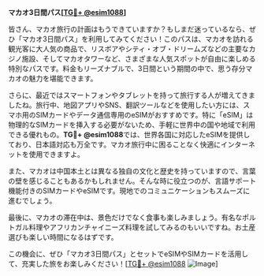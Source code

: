 **マカオ3日間パス[[TG💪+ @esim1088](https://t.me/s/esim1088)]**

皆さん、マカオ旅行の計画はもうできていますか？もしまだ迷っているなら、ぜひ「マカオ3日間パス」を利用してみてください！このパスは、マカオを訪れる観光客に大人気の商品で、リスボアやシティ・オブ・ドリームズなどの主要なカジノ施設、そしてマカオタワーなど、さまざまな人気スポットが自由に楽しめる特別なパスです。料金もリーズナブルで、3日間という期間の中で、思う存分マカオの魅力を堪能できます。

さらに、最近ではスマートフォンやタブレットを持って旅行する人が増えてきましたね。旅行中、地図アプリやSNS、翻訳ツールなどを使用したい方には、スマホ用のSIMカードやデータ通信専用のeSIMがおすすめです。特に「eSIM」は物理的なSIMカードを挿入する必要がないため、手軽に世界中の国や地域で利用できる優れもの。**TG💪+ @esim1088**では、世界各国に対応したeSIMを提供しており、日本語対応も万全です。マカオ旅行中に困ることなく快適にインターネットを使用できますよ。

また、マカオは中国本土とは異なる独自の文化と歴史を持っていますので、言葉の壁を感じることもあるかもしれません。そんな時に役立つのが、言語サポート機能付きのSIMカードやeSIMです。現地でのコミュニケーションもスムーズに進むでしょう。

最後に、マカオの滞在中は、景色だけでなく食事も楽しみましょう。有名なポルトガル料理やアフリカンチャイニーズ料理を試してみるのもいいですね。お土産選びも楽しい時間になるはずです。

この機会に、ぜひ「マカオ3日間パス」とセットでeSIMやSIMカードを活用して、充実した旅をお楽しみください！[[TG💪+ @esim1088](https://t.me/s/esim1088) ![Image](https://i.postimg.cc/Y0z9fWf4/image.png)]